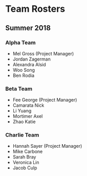 # Team Rosters

## Summer 2018

### Alpha Team

- Mel Gross (Project Manager)
- Jordan Zagerman
- Alexandra Alsid
- Woo Song
- Ben Rodia

### Beta Team

- Fee George (Project Manager)
- Camarata Nick
- Li Yuang
- Mortimer Axel
- Zhao Katie

### Charlie Team

- Hannah Sayer (Project Manager)
- Mike Carbone
- Sarah Bray
- Veronica Lin
- Jacob Culp
